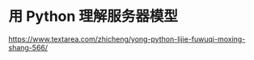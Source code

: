 # 用 Python 理解服务器模型

<!--
ID: 35ff0928-a998-4c90-8134-eeb540938e53
Status: publish
Date: 2019-06-15T18:12:49
Modified: 2020-05-16T10:57:09
wp_id: 126
-->

https://www.textarea.com/zhicheng/yong-python-lijie-fuwuqi-moxing-shang-566/